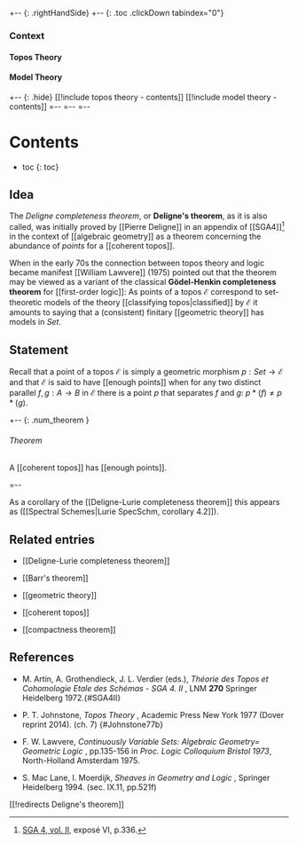 +-- {: .rightHandSide}
+-- {: .toc .clickDown tabindex="0"}
### Context
#### Topos Theory
#### Model Theory
+-- {: .hide}
[[!include topos theory - contents]]
[[!include model theory - contents]]
=--
=--
=--


# Contents
* toc
{: toc}

## Idea

The _Deligne completeness theorem_, or **Deligne's theorem**, as it is also called, was initially proved by [[Pierre Deligne]] in an appendix of [[SGA4]][^sga] in the context of [[algebraic geometry]] as a theorem concerning the abundance of  _points_ for a [[coherent topos]].

When in the early 70s the connection between topos theory and logic became manifest [[William Lawvere]] (1975) pointed out that the theorem may be viewed as a variant of the classical **G&#246;del-Henkin completeness theorem** for [[first-order logic]]: As points of a topos $\mathcal{E}$ correspond to set-theoretic models of the theory [[classifying topos|classified]] by $\mathcal{E}$ it amounts to saying that a (consistent) finitary [[geometric theory]] has models in $Set$.

[^sga]: [SGA 4, vol. II](#SGA4II), expos&#233; VI, p.336.

## Statement

Recall that a point of a topos $\mathcal{E}$ is simply a geometric morphism $p:Set\to\mathcal{E}$ and that $\mathcal{E}$ is said to have [[enough points]] when for any two distinct parallel $f,g:A\to B$ in $\mathcal{E}$ there is a point $p$ that separates $f$ and $g$: $p*(f)\neq p*(g)$.

+-- {: .num_theorem }
###### Theorem

A [[coherent topos]] has [[enough points]].

=--

As a corollary of the [[Deligne-Lurie completeness theorem]] this appears as ([[Spectral Schemes|Lurie SpecSchm, corollary 4.2]]).

## Related entries

* [[Deligne-Lurie completeness theorem]]

* [[Barr's theorem]]

* [[geometric theory]]

* [[coherent topos]]

* [[compactness theorem]]

## References

* M. Artin, A. Grothendieck, J. L. Verdier (eds.), _Th&#233;orie des Topos et Cohomologie Etale des Sch&#233;mas - SGA 4. II_ , LNM **270** Springer Heidelberg 1972.{#SGA4II}

* P. T. Johnstone, _Topos Theory_ , Academic Press New York 1977 (Dover reprint 2014). (ch. 7) {#Johnstone77b}

* F. W. Lawvere, _Continuously Variable Sets: Algebraic Geometry= Geometric Logic_ , pp.135-156 in _Proc. Logic Colloquium Bristol 1973_, North-Holland Amsterdam 1975.

* S. Mac Lane, I. Moerdijk, _Sheaves in Geometry and Logic_ , Springer Heidelberg 1994. (sec. IX.11, pp.521f)

[[!redirects Deligne's theorem]]